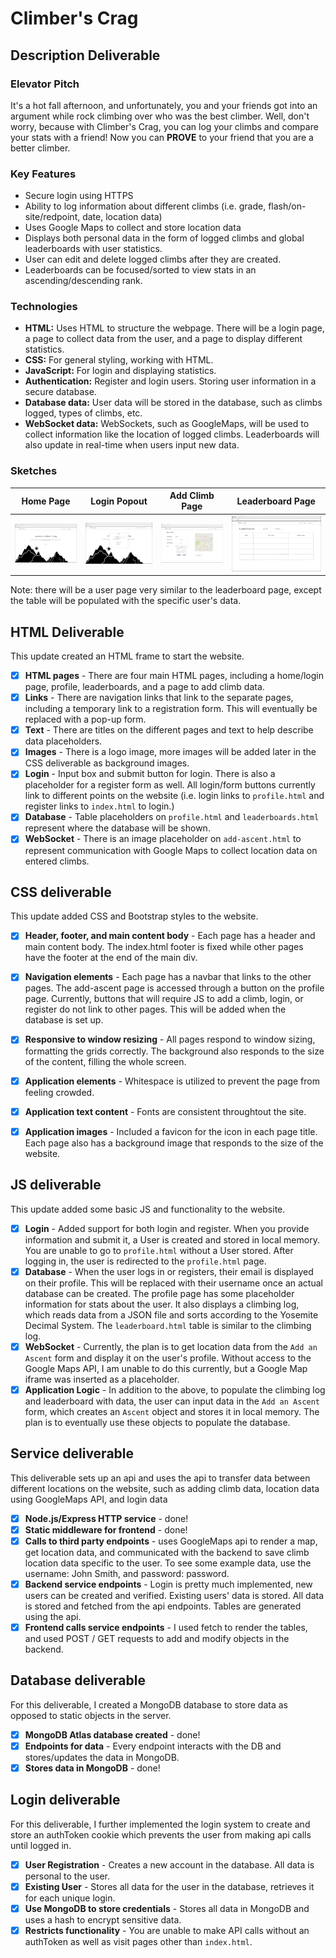 # Climber's Crag

## Description Deliverable

### Elevator Pitch

It's a hot fall afternoon, and unfortunately, you and your friends got into an argument while rock climbing over who was the best climber. Well, don't worry, because with Climber's Crag, you can log your climbs and compare your stats with a friend! Now you can **PROVE** to your friend that you are a better climber.

### Key Features

- Secure login using HTTPS
- Ability to log information about different climbs (i.e. grade, flash/on-site/redpoint, date, location data)
- Uses Google Maps to collect and store location data
- Displays both personal data in the form of logged climbs and global leaderboards with user statistics.
- User can edit and delete logged climbs after they are created.
- Leaderboards can be focused/sorted to view stats in an ascending/descending rank.

### Technologies

- **HTML:** Uses HTML to structure the webpage. There will be a login page, a page to collect data from the user, and a page to display different statistics.
- **CSS:** For general styling, working with HTML.
- **JavaScript:** For login and displaying statistics.
- **Authentication:** Register and login users. Storing user information in a secure database.
- **Database data:** User data will be stored in the database, such as climbs logged, types of climbs, etc.
- **WebSocket data:** WebSockets, such as GoogleMaps, will be used to collect information like the location of logged climbs. Leaderboards will also update in real-time when users input new data.

### Sketches
| Home Page             | Login Popout         | Add Climb Page         | Leaderboard Page      |
|-----------------------|----------------------|------------------------|------------------------|
| ![Home Page](images/home-page.png) | ![Login Popout](images/login.png) | ![Add Climb Page](images/add-climb.png) | ![Leaderboard Page](images/leaderboards.png) |

Note: there will be a user page very similar to the leaderboard page, except the table will be populated with the specific user's data.

## HTML Deliverable

This update created an HTML frame to start the website.

- [x] **HTML pages** - There are four main HTML pages, including a home/login page, profile, leaderboards, and a page to add climb data.
- [x] **Links** - There are navigation links that link to the separate pages, including a temporary link to a registration form. This will eventually be replaced with a pop-up form.
- [x] **Text** - There are titles on the different pages and text to help describe data placeholders.
- [x] **Images** - There is a logo image, more images will be added later in the CSS deliverable as background images. 
- [x] **Login** - Input box and submit button for login. There is also a placeholder for a register form as well. All login/form buttons currently link to different points on the website (i.e. login links to `profile.html` and register links to `index.html` to login.)
- [x] **Database** - Table placeholders on `profile.html` and `leaderboards.html` represent where the database will be shown.
- [x] **WebSocket** - There is an image placeholder on `add-ascent.html` to represent communication with Google Maps to collect location data on entered climbs.

## CSS deliverable

This update added CSS and Bootstrap styles to the website.

- [x] **Header, footer, and main content body** - Each page has a header and main content body. The index.html footer is fixed while other pages have the footer at the end of the main div.
- [x] **Navigation elements** - Each page has a navbar that links to the other pages. The add-ascent page is accessed through a button on the profile page. Currently, buttons that will require JS to add a climb, login, or register do not link to other pages. This will be added when the database is set up.
- [x] **Responsive to window resizing** - All pages respond to window sizing, formatting the grids correctly. The background also responds to the size of the content, filling the whole screen.
- [x] **Application elements** - Whitespace is utilized to prevent the page from feeling crowded.
- [x] **Application text content** - Fonts are consistent throughtout the site.
- [x] **Application images** - Included a favicon for the icon in each page title. Each page also has a background image that responds to the size of the website.


## JS deliverable

This update added some basic JS and functionality to the website.

- [x] **Login** - Added support for both login and register. When you provide information and submit it, a User is created and stored in local memory. You are unable to go to `profile.html` without a User stored. After logging in, the user is redirected to the `profile.html` page.
- [x] **Database** - When the user logs in or registers, their email is displayed on their profile. This will be replaced with their username once an actual database can be created. The profile page has some placeholder information for stats about the user. It also displays a climbing log, which reads data from a JSON file and sorts according to the Yosemite Decimal System. The `leaderboard.html` table is similar to the climbing log.
- [x] **WebSocket** - Currently, the plan is to get location data from the `Add an Ascent` form and display it on the user's profile. Without access to the Google Maps API, I am unable to do this currently, but a Google Map iframe was inserted as a placeholder.
- [x] **Application Logic** - In addition to the above, to populate the climbing log and leaderboard with data, the user can input data in the `Add an Ascent` form, which creates an `Ascent` object and stores it in local memory. The plan is to eventually use these objects to populate the database.

## Service deliverable

This deliverable sets up an api and uses the api to transfer data between different locations on the website, such as adding climb data, location data using GoogleMaps API, and login data

- [x] **Node.js/Express HTTP service** - done!
- [x] **Static middleware for frontend** - done!
- [x] **Calls to third party endpoints** - uses GoogleMaps api to render a map, get location data, and communicated with the backend to save climb location data specific to the user. To see some example data, use the username: John Smith, and password: password.
- [x] **Backend service endpoints** - Login is pretty much implemented, new users can be created and verified. Existing users' data is stored. All data is stored and fetched from the api endpoints. Tables are generated using the api.
- [x] **Frontend calls service endpoints** - I used fetch to render the tables, and used POST / GET requests to add and modify objects in the backend.

## Database deliverable

For this deliverable, I created a MongoDB database to store data as opposed to static objects in the server.

- [x] **MongoDB Atlas database created** - done!
- [x] **Endpoints for data** - Every endpoint interacts with the DB and stores/updates the data in MongoDB.
- [x] **Stores data in MongoDB** - done!

## Login deliverable

For this deliverable, I further implemented the login system to create and store an authToken cookie which prevents
the user from making api calls until logged in.

- [x] **User Registration** - Creates a new account in the database. All data is personal to the user.
- [x] **Existing User** - Stores all data for the user in the database, retrieves it for each unique login.
- [x] **Use MongoDB to store credentials** - Stores all data in MongoDB and uses a hash to encrypt sensitive data.
- [x] **Restricts functionality** - You are unable to make API calls without an authToken as well as visit pages other than `index.html`.